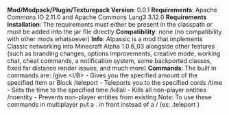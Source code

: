 **Mod/Modpack/Plugin/Texturepack Version**: 0.0.1
**Requirements**: Apache Commons IO 2.11.0 and Apache Commons Lang3 3.12.0
**Requirements Installation**: The requirements must either be present in the classpath or must be added into the jar file directly
**Compatibility**: none (no compatibility with other mods whatsoever)
**Info**: 
Alpassic is a mod that implements Classic networking into Minecraft Alpha 1.0.6_03 alongside other features (such as branding changes, options improvements, creative mode, working chat, cheat commands, a notification system, some backported classes, fixed far distance render issues, and much more)
**Commands**:
The built in commands are:
/give <id><I/B> <count> - Gives you the specified amount of the specified Item or Block
/teleport <x> <y> <z> - Teleports you to the specified cords
/time <time> - Sets the time to the specified time
/killall - Kills all non-player entities
/noentity - Prevents non-player entities from existing
Note: To use these commands in multiplayer put a . in front instead of a / (ex: .teleport <x> <y> <z>)
